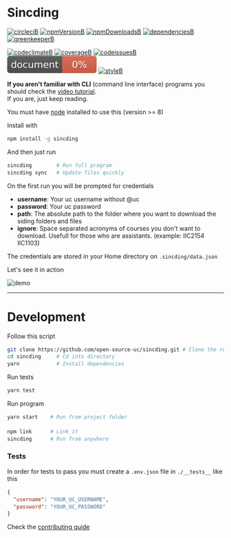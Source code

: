 # Sincding

[![circleciB]][circleciL]
[![npmVersionB]][npmVersionL]
[![npmDownloadsB]][npmDownloadsL]
[![dependenciesB]][dependenciesL]
[![greenkeeperB]][greenkeeperL]

[![codeclimateB]][codeclimateL]
[![coverageB]][coverageL]
[![codeissuesB]][codeissuesL]
[![docsB]][docsL]
[![styleB]][styleL]

**If you aren't familiar with CLI** (command line interface) programs you should check the [video tutorial](https://github.com/open-source-uc/sincding/blob/assets/tutorial.mp4).  
If you are, just keep reading.

You must have [node](https://nodejs.org) installed to use this (version >= 8)

Install with
```bash
npm install -g sincding
```

And then just run
```bash
sincding        # Run full program
sincding sync   # Update files quickly
```

On the first run you will be prompted for credentials
- **username**: Your uc username without @uc
- **password**: Your uc password
- **path**: The absolute path to the folder where you want to download the siding folders and files
- **ignore**: Space separated acronyms of courses you don't want to download. Usefull for those who are assistants. (example: IIC2154 IIC1103)

The credentials are stored in your Home directory on `.sincding/data.json`

Let's see it in action

![demo](https://github.com/open-source-uc/sincding/blob/assets/demo.gif)

***

# Development

Follow this script
```bash
git clone https://github.com/open-source-uc/sincding.git # Clone the repo
cd sincding     # Cd into directory
yarn            # Install dependencies
```

Run tests
```bash
yarn test
```

Run program
```bash
yarn start    # Run from project folder

npm link      # Link it
sincding      # Run from anywhere
```

### Tests

In order for tests to pass you must create a `.env.json` file in `./__tests__` like this
```json
{
  "username": "YOUR_UC_USERNAME",
  "password": "YOUR_UC_PASSWORD"
}
```

Check the [contributing guide](https://github.com/open-source-uc/sincding/blob/dev/CONTRIBUTING.md)

<!-- Badges -->
[circleciL]:https://circleci.com/gh/open-source-uc/sincding
[circleciB]:https://circleci.com/gh/open-source-uc/sincding.svg?style=svg

[npmDownloadsL]:https://www.npmjs.com/package/sincding
[npmDownloadsB]:https://img.shields.io/npm/dt/sincding.svg

[npmVersionL]:https://www.npmjs.com/package/sincding
[npmVersionB]:https://img.shields.io/npm/v/sincding.svg

[dependenciesL]:https://david-dm.org/open-source-uc/sincding
[dependenciesB]:https://david-dm.org/open-source-uc/sincding.svg

[greenkeeperL]:https://account.greenkeeper.io/account/open-source-uc
[greenkeeperB]:https://badges.greenkeeper.io/open-source-uc/sincding.svg

[styleL]:https://github.com/prettier/prettier
[styleB]:https://img.shields.io/badge/code%20style-prettier-brightgreen.svg?style=flat

[codeclimateL]:https://codeclimate.com/github/open-source-uc/sincding
[codeclimateB]:https://codeclimate.com/github/open-source-uc/sincding/badges/gpa.svg

[coverageL]:https://codeclimate.com/github/open-source-uc/sincding/coverage
[coverageB]:https://codeclimate.com/github/open-source-uc/sincding/badges/coverage.svg

[codeissuesL]:https://codeclimate.com/github/open-source-uc/sincding
[codeissuesB]:https://img.shields.io/codeclimate/issues/github/open-source-uc/sincding.svg

[docsL]:https://doc.esdoc.org/github.com/open-source-uc/sincding
[docsB]:./docs/badge.svg

